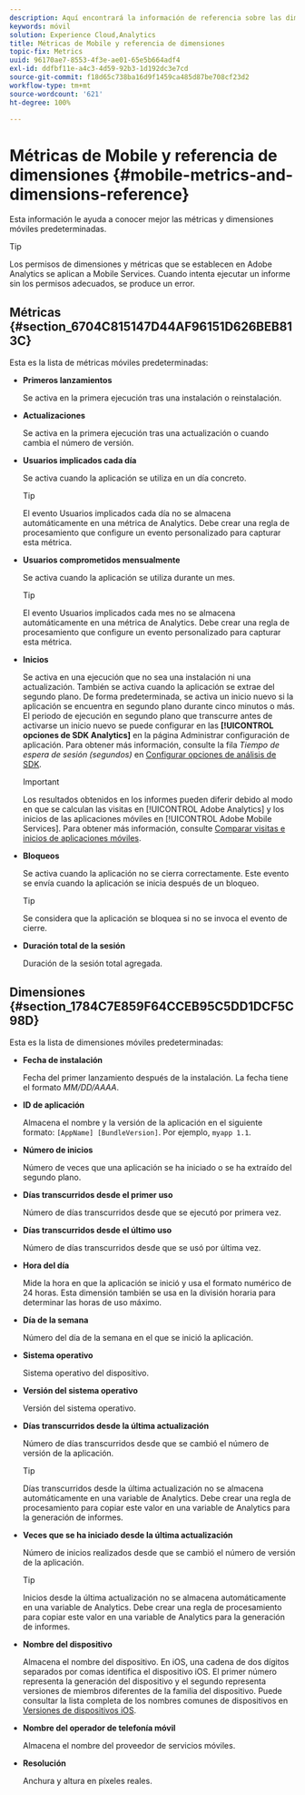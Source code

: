 ```yaml
---
description: Aquí encontrará la información de referencia sobre las dimensiones y las métricas móviles predeterminadas.
keywords: móvil
solution: Experience Cloud,Analytics
title: Métricas de Mobile y referencia de dimensiones
topic-fix: Metrics
uuid: 96170ae7-8553-4f3e-ae01-65e5b664adf4
exl-id: ddfbf11e-a4c3-4d59-92b3-1d192dc3e7cd
source-git-commit: f18d65c738ba16d9f1459ca485d87be708cf23d2
workflow-type: tm+mt
source-wordcount: '621'
ht-degree: 100%

---
```


# Métricas de Mobile y referencia de dimensiones {#mobile-metrics-and-dimensions-reference}

Esta información le ayuda a conocer mejor las métricas y dimensiones móviles predeterminadas.

>[!TIP]
>
>Los permisos de dimensiones y métricas que se establecen en Adobe Analytics se aplican a Mobile Services. Cuando intenta ejecutar un informe sin los permisos adecuados, se produce un error.

## Métricas {#section_6704C815147D44AF96151D626BEB813C}

Esta es la lista de métricas móviles predeterminadas:

* **Primeros lanzamientos**

   Se activa en la primera ejecución tras una instalación o reinstalación.

* **Actualizaciones**

   Se activa en la primera ejecución tras una actualización o cuando cambia el número de versión.

* **Usuarios implicados cada día**

   Se activa cuando la aplicación se utiliza en un día concreto.

   >[!TIP]
   >
   >El evento Usuarios implicados cada día no se almacena automáticamente en una métrica de Analytics. Debe crear una regla de procesamiento que configure un evento personalizado para capturar esta métrica.

* **Usuarios comprometidos mensualmente**

   Se activa cuando la aplicación se utiliza durante un mes.

   >[!TIP]
   >El evento Usuarios implicados cada mes no se almacena automáticamente en una métrica de Analytics. Debe crear una regla de procesamiento que configure un evento personalizado para capturar esta métrica.

* **Inicios**

   Se activa en una ejecución que no sea una instalación ni una actualización. También se activa cuando la aplicación se extrae del segundo plano. De forma predeterminada, se activa un inicio nuevo si la aplicación se encuentra en segundo plano durante cinco minutos o más. El periodo de ejecución en segundo plano que transcurre antes de activarse un inicio nuevo se puede configurar en las **[!UICONTROL opciones de SDK Analytics]** en la página Administrar configuración de aplicación. Para obtener más información, consulte la fila *Tiempo de espera de sesión (segundos)* en [Configurar opciones de análisis de SDK](/help/using/c-manage-app-settings/c-mob-confg-app/t-config-analytics/t-config-analytics.md).

   >[!IMPORTANT]
   >Los resultados obtenidos en los informes pueden diferir debido al modo en que se calculan las visitas en [!UICONTROL Adobe Analytics] y los inicios de las aplicaciones móviles en [!UICONTROL Adobe Mobile Services]. Para obtener más información, consulte [Comparar visitas e inicios de aplicaciones móviles](https://helpx.adobe.com/es/analytics/kb/compare-visits-and-mobile-app-launches.html).

* **Bloqueos**

   Se activa cuando la aplicación no se cierra correctamente. Este evento se envía cuando la aplicación se inicia después de un bloqueo.

   >[!TIP]
   >Se considera que la aplicación se bloquea si no se invoca el evento de cierre.

* **Duración total de la sesión**

   Duración de la sesión total agregada.

## Dimensiones {#section_1784C7E859F64CCEB95C5DD1DCF5C98D}

Esta es la lista de dimensiones móviles predeterminadas:

* **Fecha de instalación**

   Fecha del primer lanzamiento después de la instalación. La fecha tiene el formato *MM/DD/AAAA*.

* **ID de aplicación**

   Almacena el nombre y la versión de la aplicación en el siguiente formato: `[AppName] [BundleVersion]`. Por ejemplo, `myapp 1.1`.

* **Número de inicios**

   Número de veces que una aplicación se ha iniciado o se ha extraído del segundo plano.

* **Días transcurridos desde el primer uso**

   Número de días transcurridos desde que se ejecutó por primera vez.

* **Días transcurridos desde el último uso**

   Número de días transcurridos desde que se usó por última vez.

* **Hora del día**

   Mide la hora en que la aplicación se inició y usa el formato numérico de 24 horas. Esta dimensión también se usa en la división horaria para determinar las horas de uso máximo.

* **Día de la semana**

   Número del día de la semana en el que se inició la aplicación.

* **Sistema operativo**

   Sistema operativo del dispositivo.

* **Versión del sistema operativo**

   Versión del sistema operativo.

* **Días transcurridos desde la última actualización**

   Número de días transcurridos desde que se cambió el número de versión de la aplicación.

   >[!TIP]
   >
   >Días transcurridos desde la última actualización no se almacena automáticamente en una variable de Analytics. Debe crear una regla de procesamiento para copiar este valor en una variable de Analytics para la generación de informes.

* **Veces que se ha iniciado desde la última actualización**

   Número de inicios realizados desde que se cambió el número de versión de la aplicación.

   >[!TIP]
   >
   >Inicios desde la última actualización no se almacena automáticamente en una variable de Analytics. Debe crear una regla de procesamiento para copiar este valor en una variable de Analytics para la generación de informes.

* **Nombre del dispositivo**

   Almacena el nombre del dispositivo. En iOS, una cadena de dos dígitos separados por comas identifica el dispositivo iOS. El primer número representa la generación del dispositivo y el segundo representa versiones de miembros diferentes de la familia del dispositivo. Puede consultar la lista completa de los nombres comunes de dispositivos en [Versiones de dispositivos iOS](/help/ios/reference/device-versions.md).

* **Nombre del operador de telefonía móvil**

   Almacena el nombre del proveedor de servicios móviles.

* **Resolución**

   Anchura y altura en píxeles reales.
